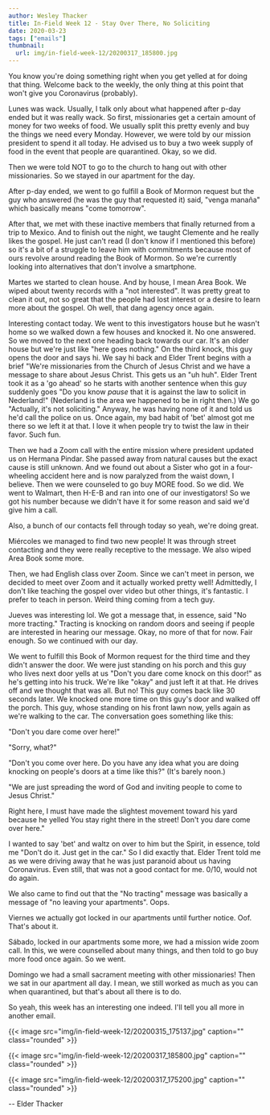 ```yaml
---
author: Wesley Thacker
title: In-Field Week 12 - Stay Over There, No Soliciting
date: 2020-03-23
tags: ["emails"]
thumbnail:
  url: img/in-field-week-12/20200317_185800.jpg
---
```


You know you're doing something right when you get yelled at for doing that thing. Welcome back to the weekly, the only thing at this point that won't give you Coronavirus (probably).

Lunes was wack. Usually, I talk only about what happened after p-day ended but it was really wack. So first, missionaries get a certain amount of money for two weeks of food. We usually split this pretty evenly and buy the things we need every Monday. However, we were told by our mission president to spend it all today. He advised us to buy a two week supply of food in the event that people are quarantined. Okay, so we did.

Then we were told NOT to go to the church to hang out with other missionaries. So we stayed in our apartment for the day.

After p-day ended, we went to go fulfill a Book of Mormon request but the guy who answered (he was the guy that requested it) said, "venga manaña" which basically means "come tomorrow".

After that, we met with these inactive members that finally returned from a trip to Mexico. And to finish out the night, we taught Clemente and he really likes the gospel. He just can't read (I don't know if I mentioned this before) so it's a bit of a struggle to leave him with commitments because most of ours revolve around reading the Book of Mormon. So we're currently looking into alternatives that don't involve a smartphone.

Martes we started to clean house. And by house, I mean Area Book. We wiped about twenty records with a "not interested". It was pretty great to clean it out, not so great that the people had lost interest or a desire to learn more about the gospel. Oh well, that dang agency once again.

Interesting contact today. We went to this investigators house but he wasn't home so we walked down a few houses and knocked it. No one answered. So we moved to the next one heading back towards our car. It's an older house but we're just like "here goes nothing." On the third knock, this guy opens the door and says hi. We say hi back and Elder Trent begins with a brief "We're missionaries from the Church of Jesus Christ and we have a message to share about Jesus Christ. This gets us an "uh huh". Elder Trent took it as a 'go ahead' so he starts with another sentence when this guy suddenly goes "Do you know *pause* that it is against the law to solicit in Nederland!" (Nederland is the area we happened to be in right then.) We go "Actually, it's not soliciting." Anyway, he was having none of it and told us he'd call the police on us. Once again, my bad habit of 'bet' almost got me there so we left it at that. I love it when people try to twist the law in their favor. Such fun.

Then we had a Zoom call with the entire mission where president updated us on Hermana Pindar. She passed away from natural causes but the exact cause is still unknown. And we found out about a Sister who got in a four-wheeling accident here and is now paralyzed from the waist down, I believe. Then we were counseled to go buy MORE food. So we did. We went to Walmart, then H-E-B and ran into one of our investigators! So we got his number because we didn't have it for some reason and said we'd give him a call.

Also, a bunch of our contacts fell through today so yeah, we're doing great.

Miércoles we managed to find two new people! It was through street contacting and they were really receptive to the message. We also wiped Area Book some more.

Then, we had English class over Zoom. Since we can't meet in person, we decided to meet over Zoom and it actually worked pretty well! Admittedly, I don't like teaching the gospel over video but other things, it's fantastic. I prefer to teach in person. Weird thing coming from a tech guy.

Jueves was interesting lol. We got a message that, in essence, said "No more tracting." Tracting is knocking on random doors and seeing if people are interested in hearing our message. Okay, no more of that for now. Fair enough. So we continued with our day.

We went to fulfill this Book of Mormon request for the third time and they didn't answer the door. We were just standing on his porch and this guy who lives next door yells at us "Don't you dare come knock on this door!" as he's getting into his truck. We're like "okay" and just left it at that. He drives off and we thought that was all. But no! This guy comes back like 30 seconds later. We knocked one more time on this guy's door and walked off the porch. This guy, whose standing on his front lawn now, yells again as we're walking to the car. The conversation goes something like this:

"Don't you dare come over here!"

"Sorry, what?"

"Don't you come over here. Do you have any idea what you are doing knocking on people's doors at a time like this?" (It's barely noon.)

"We are just spreading the word of God and inviting people to come to Jesus Christ."

Right here, I must have made the slightest movement toward his yard because he yelled You stay right there in the street! Don't you dare come over here."

I wanted to say 'bet' and waltz on over to him but the Spirit, in essence, told me "Don't do it. Just get in the car." So I did exactly that. Elder Trent told me as we were driving away that he was just paranoid about us having Coronavirus. Even still, that was not a good contact for me. 0/10, would not do again.

We also came to find out that the "No tracting" message was basically a message of "no leaving your apartments". Oops.

Viernes we actually got locked in our apartments until further notice. Oof. That's about it.

Sábado, locked in our apartments some more, we had a mission wide zoom call. In this, we were counselled about many things, and then told to go buy more food once again. So we went.

Domingo we had a small sacrament meeting with other missionaries! Then we sat in our apartment all day. I mean, we still worked as much as you can when quarantined, but that's about all there is to do.

So yeah, this week has an interesting one indeed. I'll tell you all more in another email.

{{< image src="img/in-field-week-12/20200315_175137.jpg" caption="" class="rounded" >}}

{{< image src="img/in-field-week-12/20200317_185800.jpg" caption="" class="rounded" >}}

{{< image src="img/in-field-week-12/20200317_175200.jpg" caption="" class="rounded" >}}

--
Elder Thacker
